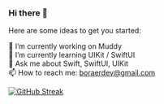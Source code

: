 ### Hi there 👋


Here are some ideas to get you started:

 🔭 I’m currently working on Muddy <br>
 🌱 I’m currently learning UIKit / SwiftUI<br>
 💬 Ask me about Swift, SwiftUI, UIKit<br>
 📫 How to reach me: boraerdev@gmail.com<br>

[![GitHub Streak](https://github-readme-streak-stats.herokuapp.com?user=boraerdev&theme=dark&hide_border=true&date_format=M%20j%5B%2C%20Y%5D)](https://git.io/streak-stats)

